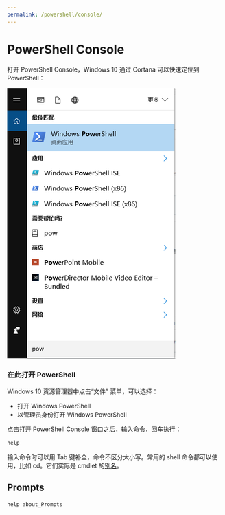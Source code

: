 ```yaml
---
permalink: /powershell/console/
---
```


# PowerShell Console

打开 PowerShell Console，Windows 10 通过 Cortana 可以快速定位到 PowerShell：

![](/uploads/powershell/cortana-powershell.png)

### 在此打开 PowerShell

Windows 10 资源管理器中点击“文件” 菜单，可以选择：

- 打开 Windows PowerShell
- 以管理员身份打开 Windows PowerShell

点击打开 PowerShell Console 窗口之后，输入命令，回车执行：

```powershell
help
```

输入命令时可以用 Tab 键补全，命令不区分大小写。常用的 shell 命令都可以使用，比如 cd。它们实际是 cmdlet 的[别名](alias.md)。

## Prompts

```powershell
help about_Prompts
```

